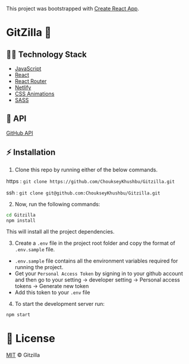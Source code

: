 This project was bootstrapped with [Create React App](https://github.com/facebook/create-react-app).

# GitZilla :star2:

## :woman_technologist: Technology Stack
* [JavaScript](https://developer.mozilla.org/en-US/docs/Web/JavaScript)
* [React](https://reactjs.org)
* [React Router](https://reactrouter.com/)
* [Netlify](https://www.netlify.com/)
* [CSS Animations](https://www.youtube.com/playlist?list=PL4cUxeGkcC9iGYgmEd2dm3zAKzyCGDtM5)
* [SASS](https://sass-lang.com/documentation/syntax)

## :round_pushpin: API
[GitHub API](https://docs.github.com/en/rest)

## :zap: Installation
1. Clone this repo by running either of the below commands.

  https : `git clone https://github.com/ChoukseyKhushbu/Gitzilla.git`
  
  ssh : `git clone git@github.com:ChoukseyKhushbu/Gitzilla.git`

2. Now, run the following commands:

```bash
cd Gitzilla
npm install
```
This will install all the project dependencies.

3. Create a `.env` file in the project root folder and copy the format of `.env.sample` file.
  - `.env.sample` file contains all the environment variables required for running the project. 
  - Get your `Personal Access Token` by signing in to your github account and then go to your setting -> developer setting -> Personal access tokens -> Generate new token
  - Add this token to your `.env` file

4. To start the development server run:
```bash
npm start
```
# :page_facing_up: License
[MIT](./LICENSE) © Gitzilla

